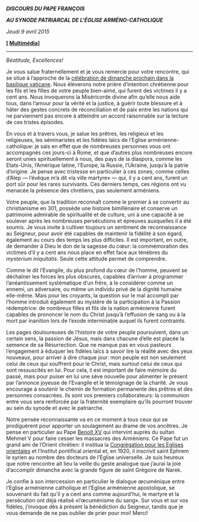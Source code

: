 ***DISCOURS DU PAPE FRANÇOIS***

***AU SYNODE PATRIARCAL DE L'ÉGLISE ARMÉNO-CATHOLIQUE***

*Jeudi 9 avril 2015*

**\[ [Multimédia](http://w2.vatican.va/content/francesco/fr/events/event.dir.html/content/vaticanevents/fr/2015/4/9/chiesaarmenocattolica.html)\]**

* * *

*Béatitude, Excellences!*

Je vous salue fraternellement et je vous remercie pour votre rencontre, qui se situe à l’approche de la [célébration de dimanche prochain dans la basilique vaticane](http://w2.vatican.va/content/francesco/fr/events/event.dir.html/content/vaticanevents/fr/2015/4/12/divinamisericordia.html). Nous élèverons notre prière d’intention chrétienne pour les fils et les filles de votre peuple bien-aimé, qui furent des victimes il y a cent ans. Nous invoquerons la Miséricorde divine afin qu’elle nous aide tous, dans l’amour pour la vérité et la justice, à guérir toute blessure et à hâter des gestes concrets de réconciliation et de paix entre les nations qui ne parviennent pas encore à atteindre un accord raisonnable sur la lecture de ces tristes épisodes.

En vous et à travers vous, je salue les prêtres, les religieux et les religieuses, les séminaristes et les fidèles laïcs de l’Eglise arménienne-catholique: je sais en effet que de nombreuses personnes vous ont accompagnés ces jours-ci à Rome, et que d’autres plus nombreuses encore seront unies spirituellement à nous, des pays de la diaspora, comme les Etats-Unis, l’Amérique latine, l’Europe, la Russie, l’Ukraine, jusqu’à la patrie d’origine. Je pense avec tristesse en particulier à ces zones, comme celles d’Alep — l’évêque m’a dit «la ville martyre» — qui, il y a cent ans, furent un port sûr pour les rares survivants. Ces derniers temps, ces régions ont vu menacée la présence des chrétiens, pas seulement arméniens.

Votre peuple, que la tradition reconnaît comme le premier à se convertir au christianisme en 301, possède une histoire bimillénaire et conserve un patrimoine admirable de spiritualité et de culture, uni à une capacité à se soulever après les nombreuses persécutions et épreuves auxquelles il a été soumis. Je vous invite à cultiver toujours un sentiment de reconnaissance au Seigneur, pour avoir été capables de maintenir la fidélité à son égard, également au cours des temps les plus difficiles. Il est important, en outre, de demander à Dieu le don de la sagesse du cœur: la commémoration des victimes d’il y a cent ans nous place en effet face aux ténèbres du *mysterium iniquitatis*. Seule cette attitude permet de comprendre.

Comme le dit l’Evangile, du plus profond du cœur de l’homme, peuvent se déchaîner les forces les plus obscures, capables d’arriver à programmer l’anéantissement systématique d’un frère, à le considérer comme un ennemi, un adversaire, ou même un individu privé de la dignité humaine elle-même. Mais pour les croyants, la question sur le mal accompli par l’homme introduit également au mystère de la participation à la Passion rédemptrice: de nombreux filles et fils de la nation arménienne furent capables de prononcer le nom du Christ jusqu’à l’effusion de sang ou à la mort par inanition lors de l’exode interminable auquel ils furent contraints.

Les pages douloureuses de l’histoire de votre peuple poursuivent, dans un certain sens, la passion de Jésus, mais dans chacune d’elle est placée la semence de sa Résurrection. Que ne manque pas en vous pasteurs l’engagement à éduquer les fidèles laïcs à savoir lire la réalité avec des yeux nouveaux, pour arriver à dire chaque jour: mon peuple est non seulement celui de ceux qui souffrent pour le Christ, mais surtout celui de ceux qui sont ressuscités en lui. Pour cela, il est important de faire mémoire du passé, mais pour puiser en lui une sève nouvelle pour alimenter le présent par l’annonce joyeuse de l’Evangile et le témoignage de la charité. Je vous encourage à soutenir le chemin de formation permanente des prêtres et des personnes consacrées. Ils sont vos premiers collaborateurs: la communion entre vous sera renforcée par la fraternité exemplaire qu’ils pourront trouver au sein du synode et avec le patriarche.

Notre pensée reconnaissante va en ce moment à tous ceux qui se prodiguèrent pour apporter un soulagement au drame de vos ancêtres. Je pense en particulier au Pape [Benoît XV](http://w2.vatican.va/content/benedict-xv/fr.html) qui intervint auprès du sultan Mehmet V pour faire cesser les massacres des Arméniens. Ce Pape fut un grand ami de l’Orient chrétien: il institua la [Congrégation pour les Eglises orientales](http://www.vatican.va/roman_curia/congregations/orientchurch/index_fr.htm) et l’Institut pontifical oriental et, en 1920, il inscrivit saint Ephrem le syrien au nombre des docteurs de l’Eglise universelle. Je suis heureux que notre rencontre ait lieu la veille du geste analogue que j’aurai la joie d’accomplir dimanche avec la grande figure de saint Grégoire de Narek.

Je confie à son intercession en particulier le dialogue œcuménique entre l’Eglise arménienne catholique et l’Eglise arménienne apostolique, se souvenant du fait qu’il y a cent ans comme aujourd’hui, le martyre et la persécution ont déjà réalisé «l’œcuménisme du sang». Sur vous et sur vos fidèles, j’invoque dès à présent la bénédiction du Seigneur, tandis que je vous demande de ne pas oublier de prier pour moi! Merci!